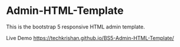 # Admin-HTML-Template
This is the bootstrap 5 responsive HTML admin template. 

Live Demo
https://techkrishan.github.io/BS5-Admin-HTML-Template/
